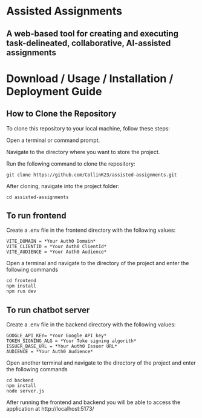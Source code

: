 # Assisted Assignments

## A web-based tool for creating and executing task-delineated, collaborative, AI-assisted assignments

# Download / Usage / Installation / Deployment Guide

## How to Clone the Repository
To clone this repository to your local machine, follow these steps:

Open a terminal or command prompt.

Navigate to the directory where you want to store the project.

Run the following command to clone the repository:
```
git clone https://github.com/CollinK23/assisted-assignments.git
```
After cloning, navigate into the project folder:
```
cd assisted-assignments
```


## To run frontend
Create a .env file in the frontend directory with the following values:
```
VITE_DOMAIN = *Your Auth0 Domain*
VITE_CLIENTID = *Your Auth0 ClientId*
VITE_AUDIENCE = *Your Auth0 Audience*
```
Open a terminal and navigate to the directory of the project and enter the following commands
```
cd frontend
npm install
npm run dev
```

## To run chatbot server
Create a .env file in the backend directory with the following values:
```
GOOGLE_API_KEY= *Your Google API key*
TOKEN_SIGNING_ALG = *Your Toke signing algorith*
ISSUER_BASE_URL = *Your Auth0 Issuer URL*
AUDIENCE = *Your Auth0 Audience*
```
Open another terminal and navigate to the directory of the project and enter the following commands
```
cd backend
npm install
node server.js
```
After running the frontend and backend you will be able to access the application at http://localhost:5173/

